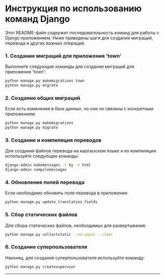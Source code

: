 ﻿
# Инструкция по использованию команд Django

Этот README-файл содержит последовательность команд для работы с Django приложением. Ниже приведены шаги для создания миграций, перевода и других важных операций.

### 1. Создание миграций для приложения 'town'

Выполните следующие команды для создания миграций для приложения 'town':

```bash
python manage.py makemigrations town
python manage.py migrate
```

### 2. Создание общих миграций

Если есть изменения в базе данных, но они не связаны с конкретным приложением:

```bash
python manage.py makemigrations
python manage.py migrate
```

### 3. Создание и компиляция переводов

Для создания файлов перевода на кыргызском языке и их компиляции используйте следующие команды:

```bash
django-admin makemessages -l ky -e html
django-admin compilemessages
```

### 4. Обновление полей перевода

Если необходимо обновить поля перевода в приложении:

```bash
python manage.py update_translation_fields
```

### 5. Сбор статических файлов

Для сбора статических файлов, необходимых для развертывания:

```bash
python manage.py collectstatic --no-input --clear
```

### 6. Создание суперпользователя

Наконец, для создания суперпользователя используйте команду:

```bash
python manage.py createsuperuser
```

---
